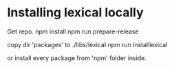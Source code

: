 # Installing lexical locally
Get repo.
npm install 
npm run prepare-release

copy dir 'packages' to ./libs/lexical
npm run installlexical

or install every package from 'npm' folder inside.
